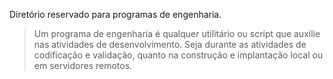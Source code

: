 Diretório reservado para programas de engenharia.

> Um programa de engenharia é qualquer utilitário ou script que auxilie nas atividades de desenvolvimento. Seja durante as atividades de codificação e validação, quanto na construção e implantação local ou em servidores remotos.